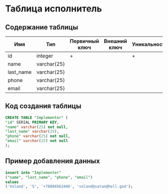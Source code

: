 # Таблица исполнитель

## Содержание таблицы

|Имя|Тип|Первичный ключ|Внешний ключ|Уникальность|Ограничение целостности|
|---|---|--------------|------------|------------|-----------------------|
|id |integer|+||+||
|name|varchar(25)||||not null|
|last_name|varchar(25)|||||
|phone|varchar(25)||||not null|
|email|varchar(25)||||not null|

## Код создания таблицы

```sql
CREATE TABLE "Implementer" (
"id" SERIAL PRIMARY KEY,
"name" varchar(25) not null,
"last_name" varchar(25),
"phone" varchar(25) not null,
"email" varchar(25) not null
);
```
## Пример добавления данных
```sql
insert into "Implementer"
("name", "last_name", "phone", "email")
values
('Voland', 'S', '+78884563446', 'voland@satan@hell.god');
```
